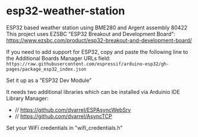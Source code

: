 # esp32-weather-station
ESP32 based weather station using BME280 and Argent assembly 80422
This project uses EZSBC "ESP32 Breakout and Development Board": https://www.ezsbc.com/product/esp32-breakout-and-development-board/

If you need to add support for ESP32, copy and paste the following line to the Additional Boards Manager URLs field:
`https://raw.githubusercontent.com/espressif/arduino-esp32/gh-pages/package_esp32_index.json`

Set it up as a "ESP32 Dev Module"

It needs two additional libraries which can be installed via Arduinio IDE Library Manager:
* // https://github.com/dvarrel/ESPAsyncWebSrv
* // https://github.com/dvarrel/AsyncTCP

Set your WiFi credentials in "wifi_credentials.h"
